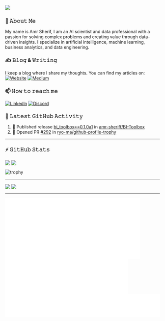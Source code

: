 <picture>
  <source
    srcset="https://github.com/amr-sheriff/amr-sheriff/blob/main/intro-small-dark.webp"
    media="(prefers-color-scheme: dark)"
  />
  <source
    srcset="https://github.com/amr-sheriff/amr-sheriff/blob/main/intro-small-light.webp"
    media="(prefers-color-scheme: light), (prefers-color-scheme: no-preference)"
  />
  <img src="intro-small-light.webp" />
</picture>

### 📖 𝙰𝚋𝚘𝚞𝚝 𝙼𝚎
My name is Amr Sherif, I am an AI scientist and data professional with a passion for solving complex problems and creating value through data-driven insights. 
I specialize in artificial intelligence, machine learning, business analytics, and data engineering.

### ✍ 𝙱𝚕𝚘𝚐 & 𝚆𝚛𝚒𝚝𝚒𝚗𝚐
I keep a blog where I share my thoughts. You can find my articles on:  
[![Website](https://img.shields.io/badge/Personal%20Website-black?style=flat-square)](https://amrsherif.live/)
[![Medium](https://img.shields.io/badge/Medium-black?style=flat-square&logo=medium&logoColor=#000000)](https://medium.com/@amr.achraff)

### 📫 𝙷𝚘𝚠 𝚝𝚘 𝚛𝚎𝚊𝚌𝚑 𝚖𝚎
[![Linkedln](https://img.shields.io/badge/LinkedIn-0077B5?style=flat-square&logo=linkedin&logoColor=white)](https://www.linkedin.com/in/amrachraf)
[![Discord](https://img.shields.io/badge/Discord-black?style=flat-square&logo=discord&logoColor=#5865F2)](https://discord.com/users/1051173314569191434)


### 🔔 𝙻𝚊𝚝𝚎𝚜𝚝 𝙶𝚒𝚝𝙷𝚞𝚋 𝙰𝚌𝚝𝚒𝚟𝚒𝚝𝚢
<!--START_SECTION:activity-->
1. 🚀 Published release [bi_toolbox==0.1.0a1](https://github.com/amr-sheriff/BI-Toolbox/releases/tag/0.1.0a1) in [amr-sheriff/BI-Toolbox](https://github.com/amr-sheriff/BI-Toolbox)
2. 💪 Opened PR [#292](https://github.com/ryo-ma/github-profile-trophy/pull/292) in [ryo-ma/github-profile-trophy](https://github.com/ryo-ma/github-profile-trophy)
<!--END_SECTION:activity-->

---
### ⚡ 𝙶𝚒𝚝𝙷𝚞𝚋 𝚂𝚝𝚊𝚝𝚜
<picture>
  <source
    srcset="https://github-readme-stats-neon-five-33.vercel.app/api?username=amr-sheriff&show_icons=true&theme=github_dark&number_format=long"
    media="(prefers-color-scheme: dark)"
  />
  <source
    srcset="https://github-readme-stats-neon-five-33.vercel.app/api?username=amr-sheriff&show_icons=true&number_format=long"
    media="(prefers-color-scheme: light), (prefers-color-scheme: no-preference)"
  />
  <img height=200 align="center" src="https://github-readme-stats-neon-five-33.vercel.app/api?username=amr-sheriff&show_icons=true&number_format=long" />
</picture>
<picture>
  <source
    srcset="https://github-readme-stats-neon-five-33.vercel.app/api/top-langs?username=amr-sheriff&theme=github_dark&layout=compact&langs_count=8&card_width=320"
    media="(prefers-color-scheme: dark)"
  />
  <source
    srcset="https://github-readme-stats-neon-five-33.vercel.app/api/top-langs?username=amr-sheriff&layout=compact&langs_count=8&card_width=320"
    media="(prefers-color-scheme: light), (prefers-color-scheme: no-preference)"
  />
  <img height=200 align="center" src="https://github-readme-stats-neon-five-33.vercel.app/api/top-langs?username=amr-sheriff&layout=compact&langs_count=8&card_width=320" />
</picture>

![trophy](https://github-profile-trophy-vert.vercel.app/?username=amr-sheriff&theme=onestar&locale=en&margin-w=15&margin-h=15&no-bg=false&rank=SECRET,SSS,SS,S,AAA,AA,A,B,C&title=-Experience&column=4)

---
<picture>
  <source
    srcset="https://github-readme-stats-neon-five-33.vercel.app/api/wakatime?username=@amrachraf&layout=compact&display_format=time&theme=github_dark&langs_count=10"
    media="(prefers-color-scheme: dark)"
  />
  <source
    srcset="https://github-readme-stats-neon-five-33.vercel.app/api/wakatime?username=@amrachraf&layout=compact&display_format=time&langs_count=10"
    media="(prefers-color-scheme: light), (prefers-color-scheme: no-preference)"
  />
  <img width="412" align="center" src="https://github-readme-stats-neon-five-33.vercel.app/api/wakatime?username=@amrachraf&layout=compact&display_format=time&langs_count=10" />
</picture>
<picture>
    <source
        srcset="https://github-readme-streak-stats-bay-three.vercel.app?user=amr-sheriff&theme=tokyonight&hide_border=true&card_width=412"
        media="(prefers-color-scheme: dark)"
    />
    <source
        srcset="https://github-readme-streak-stats-bay-three.vercel.app?user=amr-sheriff&hide_border=true&card_width=412"
        media="(prefers-color-scheme: light), (prefers-color-scheme: no-preference)"
    />
    <img align="center" src="https://github-readme-streak-stats-bay-three.vercel.app?user=amr-sheriff&hide_border=true&card_width=412" />
</picture>

---
<picture>
  <img width="440" align="center" src="/achievements-metrics.svg" alt="Metrics">
</picture>
<picture>
  <img width="400" align="center" src="/base-metrics.svg" alt="Metrics">
</picture>

<picture>
  <img align="top" src="/contrib-metrics.svg" alt="Metrics">
</picture>

<!--
**amr-sheriff/amr-sheriff** is a ✨ _special_ ✨ repository because its `README.md` (this file) appears on your GitHub profile.

Here are some ideas to get you started:

- 🔭 I’m currently working on ...
- 🌱 I’m currently learning ...
- 👯 I’m looking to collaborate on ...
- 🤔 I’m looking for help with ...
- 💬 Ask me about ...
- 📫 How to reach me: ...
- 😄 Pronouns: ...
- ⚡ Fun fact: ...
-->
